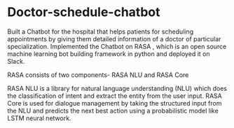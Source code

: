 # Doctor-schedule-chatbot
Built a Chatbot for the hospital that helps patients for scheduling appointments by giving them detailed information of a doctor of particular specialization.
Implemented the Chatbot on RASA , which is an open source machine learning bot building framework in python and deployed it on Slack.


RASA consists of two components- RASA NLU and RASA Core

RASA NLU is a library for natural language understanding (NLU) which does the classification of intent and extract the entity from the user input.
RASA Core is used for dialogue management by taking the structured input from the NLU and predicts the next best action using a probabilistic model like LSTM neural network.

